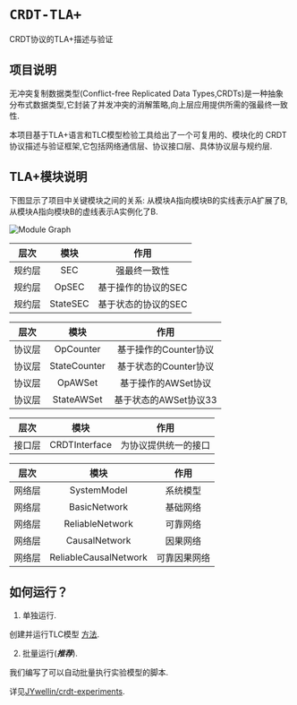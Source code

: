# `CRDT-TLA+`
CRDT协议的TLA+描述与验证

## 项目说明
无冲突复制数据类型(Conflict-free Replicated Data Types,CRDTs)是一种抽象分布式数据类型,它封装了并发冲突的消解策略,向上层应用提供所需的强最终一致性.

本项目基于TLA+语言和TLC模型检验工具给出了一个可复用的、模块化的 CRDT 协议描述与验证框架,它包括网络通信层、协议接口层、具体协议层与规约层.

## TLA+模块说明
下图显示了项目中关键模块之间的关系:
从模块A指向模块B的实线表示A扩展了B,
从模块A指向模块B的虚线表示A实例化了B.

![Module Graph](https://raw.githubusercontent.com/JYwellin/CRDT-TLA/master/fig/modules.png)

层次|模块|作用
:---:|:--:|:---:
规约层|SEC|强最终一致性|
规约层|OpSEC|基于操作的协议的SEC|
规约层|StateSEC|基于状态的协议的SEC|

层次|模块|作用
:---:|:--:|:---:
协议层|OpCounter|基于操作的Counter协议
协议层|StateCounter|基于状态的Counter协议
协议层|OpAWSet|基于操作的AWSet协议
协议层|StateAWSet|基于状态的AWSet协议33

层次|模块|作用
:---:|:--:|:---:
接口层|CRDTInterface|为协议提供统一的接口

层次|模块|作用
:---:|:--:|:---:
网络层|SystemModel|系统模型
网络层|BasicNetwork|基础网络
网络层|ReliableNetwork|可靠网络
网络层|CausalNetwork|因果网络
网络层|ReliableCausalNetwork|可靠因果网络

## 如何运行？
1. 单独运行.

创建并运行TLC模型 [方法](https://tla.msr-inria.inria.fr/tlatoolbox/doc/model/model.html).

2. 批量运行(***推荐***).

我们编写了可以自动批量执行实验模型的脚本.

详见[JYwellin/crdt-experiments](https://github.com/JYwellin/crdt-experiment).
